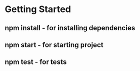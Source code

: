 # Getting Started 

## npm install - for installing dependencies
## npm start - for starting project
## npm test - for tests
